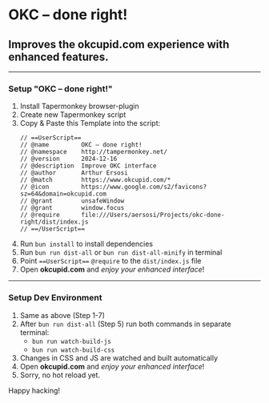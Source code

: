 # OKC – done right!

## Improves the okcupid.com experience with enhanced features.

---

### Setup "OKC – done right!"

1. Install Tapermonkey browser-plugin
2. Create new Tapermonkey script
3. Copy & Paste this Template into the script:
    ```
    // ==UserScript==
    // @name         OKC – done right!
    // @namespace    http://tampermonkey.net/
    // @version      2024-12-16
    // @description  Improve OKC interface
    // @author       Arthur Ersosi
    // @match        https://www.okcupid.com/*
    // @icon         https://www.google.com/s2/favicons?sz=64&domain=okcupid.com
    // @grant        unsafeWindow
    // @grant        window.focus
    // @require      file:///Users/aersosi/Projects/okc-done-right/dist/index.js
    // ==/UserScript==
    ```
4. Run `bun install` to install dependencies
5. Run `bun run dist-all` or `bun run dist-all-minify` in terminal
6. Point `==UserScript==` `@require` to the `dist/index.js` file
7. Open **okcupid.com** and _enjoy your enhanced interface_!

---

### Setup Dev Environment

1. Same as above (Step 1-7)
2. After `bun run dist-all` (Step 5) run both commands in separate terminal:
   - `bun run watch-build-js`
   - `bun run watch-build-css` 
3. Changes in CSS and JS are watched and built automatically
4. Open **okcupid.com** and _enjoy your enhanced interface_!
5. Sorry, no hot reload yet.

Happy hacking!